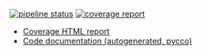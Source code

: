 [![pipeline status](https://git.linux-kernel.at/oliver/ivatar/badges/master/pipeline.svg)](https://git.linux-kernel.at/oliver/ivatar/commits/master)
[![coverage report](https://git.linux-kernel.at/oliver/ivatar/badges/master/coverage.svg)](http://git.linux-kernel.at/oliver/ivatar/commits/master)


  - [Coverage HTML report](http://oliver.git.linux-kernel.at/ivatar)
  - [Code documentation (autogenerated, pycco)](http://oliver.git.linux-kernel.at/ivatar/pycco/)